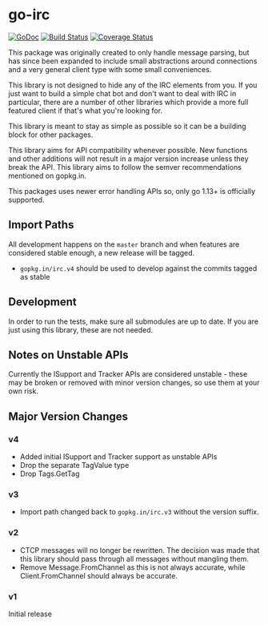 # go-irc

[![GoDoc](https://img.shields.io/badge/doc-GoDoc-blue.svg)](https://pkg.go.dev/gopkg.in/irc.v4)
[![Build Status](https://img.shields.io/github/actions/workflow/status/go-irc/irc/ci.yml?branch=master)](https://github.com/go-irc/irc/actions)
[![Coverage Status](https://img.shields.io/coveralls/github/go-irc/irc.svg)](https://coveralls.io/github/go-irc/irc?branch=master)

This package was originally created to only handle message parsing, but has since been expanded to include small abstractions around connections and a very general client type with some small conveniences.

This library is not designed to hide any of the IRC elements from you. If you just want to build a simple chat bot and don't want to deal with IRC in particular, there are a number of other libraries which provide a more full featured client if that's what you're looking for.

This library is meant to stay as simple as possible so it can be a building block for other packages.

This library aims for API compatibility whenever possible. New functions and other additions will not result in a major version increase unless they break the API. This library aims to follow the semver recommendations mentioned on gopkg.in.

This packages uses newer error handling APIs so, only go 1.13+ is officially supported.

## Import Paths

All development happens on the `master` branch and when features are considered stable enough, a new release will be tagged.

* `gopkg.in/irc.v4` should be used to develop against the commits tagged as stable

## Development

In order to run the tests, make sure all submodules are up to date. If you are just using this library, these are not needed.

## Notes on Unstable APIs

Currently the ISupport and Tracker APIs are considered unstable - these may be broken or removed with minor version changes, so use them at your own risk.

## Major Version Changes

### v4

- Added initial ISupport and Tracker support as unstable APIs
- Drop the separate TagValue type
- Drop Tags.GetTag

### v3

- Import path changed back to `gopkg.in/irc.v3` without the version suffix.

### v2

- CTCP messages will no longer be rewritten. The decision was made that this library should pass through all messages without mangling them.
- Remove Message.FromChannel as this is not always accurate, while Client.FromChannel should always be accurate.

### v1

Initial release
